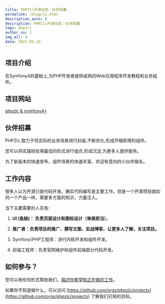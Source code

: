 ```yaml
---
title: PHPZlc开源动态：伙伴招募
permalink: /blog/11.html
description_auto: 0
description: PHPZlc开源动态：伙伴招募
tags: phpzlc
author_no: 1
img_all: 0
date: 2021-05-19
---
```


## 项目介绍

在Symfony4的基础上,为PHP开发者提供成熟的Web应用程序开发教程和业务组件。

## 项目网站

[phpzlc & symfony4+](https://phpzlc.github.io/)

## 伙伴招募

PHPZlc,致力于将实际的业务场景进行封装,不断优化,形成开箱即用的组件。

您可以将实践经验用最佳的形式进行组合,形成沉淀,为更多人提供服务。

为了新版本的快速发布，组件场景的快速丰富。欢迎有意向的小伙伴报名。

## 工作内容

很多人以为开源只是代码开发。确实代码编写是主要工作。但是一个开源项目就如同一个产品一样。需要多方面的知识，力量注入。

当下主要需要的人员有:

1. **UI (急缺)： 负责页面设计和图标设计（审美担当）**。

2. **推广者：负责项目的推广、撰写文案、实战博客、让更多人了解，关注项目。**

3. Symfony\PHP工程师：进行内核开发和组件开发。

4. 前端工程师：负责官网维护和组件前端部分代码开发。

## 如何参与？

您可以用任何形式帮助我们，[描述你希望和正在做的工作](https://github.com/phpzlc/phpzlc.github.io/issues/9)。

如果你不知道做什么，可以访问 [https://github.com/orgs/phpzlc/projects](https://github.com/orgs/phpzlc/projects) 了解我们已知的目标。